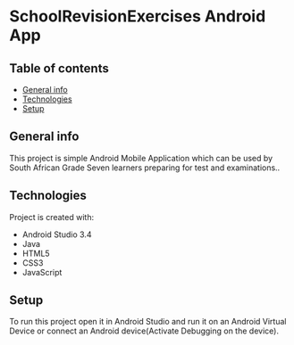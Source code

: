 # SchoolRevisionExercises Android App

## Table of contents
* [General info](#general-info)
* [Technologies](#technologies)
* [Setup](#setup)

## General info
This project is simple Android Mobile Application which can be used by South African Grade Seven learners preparing for test and examinations..
	
## Technologies
Project is created with:
* Android Studio 3.4
* Java
* HTML5
* CSS3
* JavaScript
	
## Setup
To run this project open it in Android Studio and run it on an Android Virtual Device or connect an Android device(Activate Debugging on the device).
